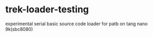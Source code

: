 # trek-loader-testing
experimental serial basic source code loader for patb on tang nano 9k(sbc8080)
